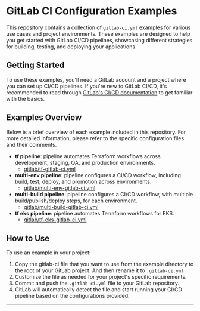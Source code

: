 # GitLab CI Configuration Examples

This repository contains a collection of `gitlab-ci.yml` examples for various use cases and project environments. These examples are designed to help you get started with GitLab CI/CD pipelines, showcasing different strategies for building, testing, and deploying your applications.

## Getting Started

To use these examples, you'll need a GitLab account and a project where you can set up CI/CD pipelines. If you're new to GitLab CI/CD, it's recommended to read through [GitLab's CI/CD documentation](https://docs.gitlab.com/ee/ci/) to get familiar with the basics.

## Examples Overview

Below is a brief overview of each example included in this repository. For more detailed information, please refer to the specific configuration files and their comments.

- **tf pipeline**: pipeline automates Terraform workflows across development, staging, QA, and production environments.
  - [gitlab/tf-gitlab-ci.yml](gitlab/tf-gitlab-ci.yml)
- **multi-env pipeline**: pipeline configures a CI/CD workflow, including build, test, deploy, and promotion across environments.
  - [gitlab/multi-env-gitlab-ci.yml](gitlab/multi-env-gitlab-ci.yml)
- **multi-build pipeline**: pipeline configures a CI/CD workflow, with multiple build/publish/deploy steps, for each environment.
  - [gitlab/multi-build-gitlab-ci.yml](gitlab/multi-build-gitlab-ci.yml)
- **tf eks pipeline**: pipeline automates Terraform workflows for EKS.
  - [gitlab/tf-eks-gitlab-ci.yml](gitlab/tf-eks-gitlab-ci.yml)


## How to Use

To use an example in your project:

1. Copy the gitlab-ci file that you want to use from the example directory to the root of your GitLab project. And then rename it to `.gitlab-ci.yml` 
2. Customize the file as needed for your project's specific requirements.
3. Commit and push the `.gitlab-ci.yml` file to your GitLab repository.
4. GitLab will automatically detect the file and start running your CI/CD pipeline based on the configurations provided.

---